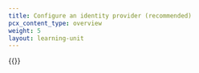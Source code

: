 ```yaml
---
title: Configure an identity provider (recommended)
pcx_content_type: overview
weight: 5
layout: learning-unit
---
```


{{<render file="zero-trust/_configure-idp.md">}}